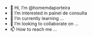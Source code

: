 - 👋 Hi, I’m @homemdaporteira
- 👀 I’m interested in painel de consulta
- 🌱 I’m currently learning ...
- 💞️ I’m looking to collaborate on ...
- 📫 How to reach me ...

<!---
homemdaporteira/homemdaporteira is a ✨ special ✨ repository because its `README.md` (this file) appears on your GitHub profile.
You can click the Preview link to take a look at your changes.
--->
